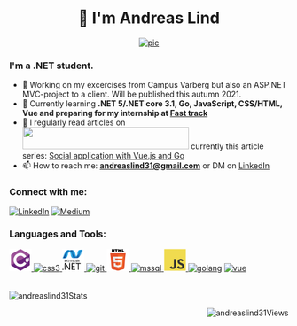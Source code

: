 <h1 align="center">👋 I'm Andreas Lind</h1>
<p align="center"> <a href="https://linkedin.com/in/andreas.lind31" target="_blank"> <img src="https://media-exp1.licdn.com/dms/image/C4D03AQGtKXPSVMqHfw/profile-displayphoto-shrink_800_800/0/1598905508257?e=1636588800&v=beta&t=cyKmdv3WbNT_5l5Ha1TxIHuNa9uCiEKpm-7YSjXbkdE" width="250px" alt="pic" /> </a> </p>
<h3 align="left">I'm a .NET student. </h3>

- 🔭 Working on my excercises from Campus Varberg but also an ASP.NET MVC-project to a client. Will be published this autumn 2021.
- 🌱 Currently learning **.NET 5/.NET core 3.1, Go, JavaScript, CSS/HTML, Vue and preparing for my internship at [Fast track](https://www.fasttrack-solutions.com/en)**
- 📝 I regularly read articles on <a href="https://medium.com/"><img src="https://cdn.freelogovectors.net/wp-content/uploads/2020/10/medium-logo.png" height="40" width="300" /></a> currently this article series: [Social application with Vue.js and Go](https://ivano-dalmasso.medium.com/)
- 📫 How to reach me: **andreaslind31@gmail.com**  or DM on [LinkedIn](https://www.linkedin.com/in/andreas-lind31/)

<h3 align="left">Connect with me:</h3>
<p align="left">
<a href="https://linkedin.com/in/andreas.lind31" target="blank"><img src="https://raw.githubusercontent.com/rahuldkjain/github-profile-readme-generator/master/src/images/icons/Social/linked-in-alt.svg" alt="LinkedIn" height="30" width="40" /></a>
<a href="https://medium.com/@andreaslind31" target="blank"><img src="https://raw.githubusercontent.com/rahuldkjain/github-profile-readme-generator/master/src/images/icons/Social/medium.svg" alt="Medium" height="30" width="40" /></a>
</p>


<h3 align="left">Languages and Tools:</h3>

<p align="left"> <a href="https://www.w3schools.com/cs/" target="_blank"> <img src="https://raw.githubusercontent.com/devicons/devicon/master/icons/csharp/csharp-original.svg" alt="csharp" width="40" height="40"/> </a> 
<a href="https://www.w3schools.com/css/" target="_blank"> <img src="https://cdn.worldvectorlogo.com/logos/dot-net-core-7.svg" alt="css3" width="40" height="40"/> </a>
<a href="https://dotnet.microsoft.com/" target="_blank"> <img src="https://raw.githubusercontent.com/devicons/devicon/master/icons/dot-net/dot-net-original-wordmark.svg" alt="dotnet" width="40" height="40"/> </a> 
<a href="https://git-scm.com/" target="_blank"> <img src="https://www.vectorlogo.zone/logos/git-scm/git-scm-icon.svg" alt="git" width="40" height="40"/> </a>
<a href="https://www.w3.org/html/" target="_blank"> <img src="https://raw.githubusercontent.com/devicons/devicon/master/icons/html5/html5-original-wordmark.svg" alt="html5" width="40" height="40"/> </a>
 <a href="https://www.microsoft.com/en-us/sql-server" target="_blank"> <img src="https://www.svgrepo.com/show/303229/microsoft-sql-server-logo.svg" alt="mssql" width="40" height="40"/> </a>
 <a href="https://developer.mozilla.org/en-US/docs/Web/JavaScript" target="_blank"> <img src="https://raw.githubusercontent.com/devicons/devicon/master/icons/javascript/javascript-original.svg" alt="javascript" width="40" height="40"/> </a>
 <a href="https://golang.org/" target="_blank"><img src="https://go.dev/blog/go-brand/Go-Logo/SVG/Go-Logo_Aqua.svg" alt="golang" width="40" height="40" /></a>
 <a href="https://vuejs.org/" target="_blank" ><img src="https://www.vectorlogo.zone/logos/vuejs/vuejs-icon.svg" alt="vue" width="40" height="40" /></a>
</p>
  
<br>
  
<img align="center" src="https://github-readme-stats.vercel.app/api/top-langs?username=andreaslind31&show_icons=true&locale=en&layout=compact" alt="andreaslind31Stats" />
<br> 
  

<p align="right"> <img src="https://komarev.com/ghpvc/?username=andreaslind31&label=Profile%20views&color=0e75b6&style=flat" alt="andreaslind31Views" /> </p>
